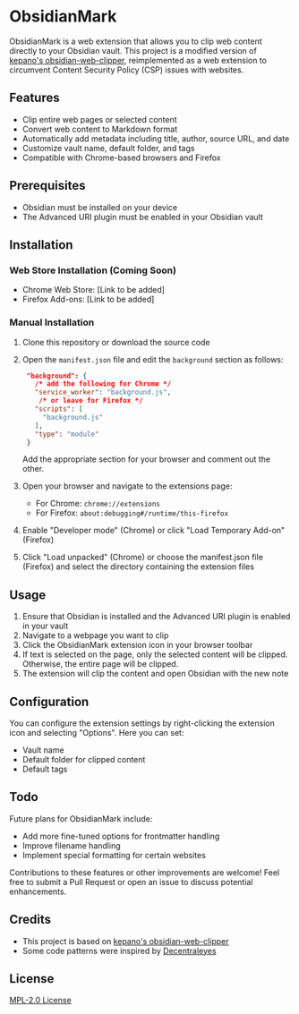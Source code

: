# ObsidianMark

ObsidianMark is a web extension that allows you to clip web content directly to your Obsidian vault. This project is a modified version of [kepano's obsidian-web-clipper](https://github.com/kepano/obsidian-web-clipper), reimplemented as a web extension to circumvent Content Security Policy (CSP) issues with websites.

## Features

- Clip entire web pages or selected content
- Convert web content to Markdown format
- Automatically add metadata including title, author, source URL, and date
- Customize vault name, default folder, and tags
- Compatible with Chrome-based browsers and Firefox

## Prerequisites

- Obsidian must be installed on your device
- The Advanced URI plugin must be enabled in your Obsidian vault

## Installation

### Web Store Installation (Coming Soon)
- Chrome Web Store: [Link to be added]
- Firefox Add-ons: [Link to be added]

### Manual Installation

1. Clone this repository or download the source code
2. Open the `manifest.json` file and edit the `background` section as follows:

   ```json
    "background": {
      /* add the following for Chrome */
      "service_worker": "background.js",
       /* or leave for Firefox */
      "scripts": [
        "background.js"
      ],
      "type": "module"
    }
   ```

   Add the appropriate section for your browser and comment out the other.

3. Open your browser and navigate to the extensions page:
   - For Chrome: `chrome://extensions`
   - For Firefox: `about:debugging#/runtime/this-firefox`
4. Enable "Developer mode" (Chrome) or click "Load Temporary Add-on" (Firefox)
5. Click "Load unpacked" (Chrome) or choose the manifest.json file (Firefox) and select the directory containing the extension files

## Usage

1. Ensure that Obsidian is installed and the Advanced URI plugin is enabled in your vault
2. Navigate to a webpage you want to clip
3. Click the ObsidianMark extension icon in your browser toolbar
4. If text is selected on the page, only the selected content will be clipped. Otherwise, the entire page will be clipped.
5. The extension will clip the content and open Obsidian with the new note

## Configuration

You can configure the extension settings by right-clicking the extension icon and selecting "Options". Here you can set:

- Vault name
- Default folder for clipped content
- Default tags

## Todo

Future plans for ObsidianMark include:

- Add more fine-tuned options for frontmatter handling
- Improve filename handling
- Implement special formatting for certain websites

Contributions to these features or other improvements are welcome! Feel free to submit a Pull Request or open an issue to discuss potential enhancements.

## Credits

- This project is based on [kepano's obsidian-web-clipper](https://github.com/kepano/obsidian-web-clipper)
- Some code patterns were inspired by [Decentraleyes](https://git.synz.io/Synzvato/decentraleyes)

## License

[MPL-2.0 License](LICENSE.txt)